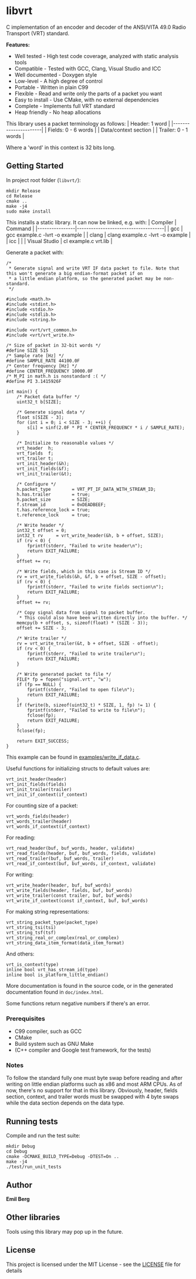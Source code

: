 # libvrt

C implementation of an encoder and decoder of the ANSI/VITA 49.0 Radio Transport (VRT) standard.

**Features:**
* Well tested - High test code coverage, analyzed with static analysis tools
* Compatible - Tested with GCC, Clang, Visual Studio and ICC
* Well documented - Doxygen style
* Low-level - A high degree of control
* Portable - Written in plain C99
* Flexible - Read and write only the parts of a packet you want
* Easy to install - Use CMake, with no external dependencies
* Complete - Implements full VRT standard
* Heap friendly - No heap allocations

This library uses a packet terminology as follows:
| Header: 1 word       |
|----------------------|
| Fields: 0 - 6 words  |
| Data/context section |
| Trailer: 0 - 1 words |

Where a 'word' in this context is 32 bits long.

## Getting Started

In project root folder (`libvrt/`):
```
mkdir Release
cd Release
cmake ..
make -j4
sudo make install
```
This installs a static library. It can now be linked, e.g. with:
| Compiler       | Command                             |
|----------------|-------------------------------------|
| gcc            | gcc example.c -lvrt -o example      |
| clang          | clang example.c -lvrt -o example    |
| icc            |                                     |
| Visual Studio  | cl example.c vrt.lib                |

Generate a packet with:
```
/*
 * Generate signal and write VRT IF data packet to file. Note that this won't generate a big endian-format packet if on
 * a little endian platform, so the generated packet may be non-standard.
 */

#include <math.h>
#include <stdint.h>
#include <stdio.h>
#include <stdlib.h>
#include <string.h>

#include <vrt/vrt_common.h>
#include <vrt/vrt_write.h>

/* Size of packet in 32-bit words */
#define SIZE 515
/* Sample rate [Hz] */
#define SAMPLE_RATE 44100.0F
/* Center frequency [Hz] */
#define CENTER_FREQUENCY 10000.0F
/* M_PI in math.h is nonstandard :( */
#define PI 3.1415926F

int main() {
    /* Packet data buffer */
    uint32_t b[SIZE];

    /* Generate signal data */
    float s[SIZE - 3];
    for (int i = 0; i < SIZE - 3; ++i) {
        s[i] = sinf(2.0F * PI * CENTER_FREQUENCY * i / SAMPLE_RATE);
    }

    /* Initialize to reasonable values */
    vrt_header  h;
    vrt_fields  f;
    vrt_trailer t;
    vrt_init_header(&h);
    vrt_init_fields(&f);
    vrt_init_trailer(&t);

    /* Configure */
    h.packet_type        = VRT_PT_IF_DATA_WITH_STREAM_ID;
    h.has.trailer        = true;
    h.packet_size        = SIZE;
    f.stream_id          = 0xDEADBEEF;
    t.has.reference_lock = true;
    t.reference_lock     = true;

    /* Write header */
    int32_t offset = 0;
    int32_t rv     = vrt_write_header(&h, b + offset, SIZE);
    if (rv < 0) {
        fprintf(stderr, "Failed to write header\n");
        return EXIT_FAILURE;
    }
    offset += rv;

    /* Write fields, which in this case is Stream ID */
    rv = vrt_write_fields(&h, &f, b + offset, SIZE - offset);
    if (rv < 0) {
        fprintf(stderr, "Failed to write fields section\n");
        return EXIT_FAILURE;
    }
    offset += rv;

    /* Copy signal data from signal to packet buffer.
     * This could also have been written directly into the buffer. */
    memcpy(b + offset, s, sizeof(float) * (SIZE - 3));
    offset += SIZE - 3;

    /* Write trailer */
    rv = vrt_write_trailer(&t, b + offset, SIZE - offset);
    if (rv < 0) {
        fprintf(stderr, "Failed to write trailer\n");
        return EXIT_FAILURE;
    }

    /* Write generated packet to file */
    FILE* fp = fopen("signal.vrt", "w");
    if (fp == NULL) {
        fprintf(stderr, "Failed to open file\n");
        return EXIT_FAILURE;
    }
    if (fwrite(b, sizeof(uint32_t) * SIZE, 1, fp) != 1) {
        fprintf(stderr, "Failed to write to file\n");
        fclose(fp);
        return EXIT_FAILURE;
    }
    fclose(fp);

    return EXIT_SUCCESS;
}
```
This example can be found in [examples/write_if_data.c](examples/write_if_data.c).

Useful functions for initializing structs to default values are:
```
vrt_init_header(header)
vrt_init_fields(fields)
vrt_init_trailer(trailer)
vrt_init_if_context(if_context)
```
For counting size of a packet:
```
vrt_words_fields(header)
vrt_words_trailer(header)
vrt_words_if_context(if_context)
```
For reading:
```
vrt_read_header(buf, buf_words, header, validate)
vrt_read_fields(header, buf, buf_words, fields, validate)
vrt_read_trailer(buf, buf_words, trailer)
vrt_read_if_context(buf, buf_words, if_context, validate)
```
For writing:
```
vrt_write_header(header, buf, buf_words)
vrt_write_fields(header, fields, buf, buf_words)
vrt_write_trailer(const trailer, buf, buf_words)
vrt_write_if_context(const if_context, buf, buf_words)
```
For making string representations:
```
vrt_string_packet_type(packet_type)
vrt_string_tsi(tsi)
vrt_string_tsf(tsf)
vrt_string_real_or_complex(real_or_complex)
vrt_string_data_item_format(data_item_format)
```
And others:
```
vrt_is_context(type)
inline bool vrt_has_stream_id(type)
inline bool is_platform_little_endian()
```
More documentation is found in the source code, or in the generated documentation found in `doc/index.html`.

Some functions return negative numbers if there's an error.

### Prerequisites

* C99 compiler, such as GCC
* CMake
* Build system such as GNU Make
* (C++ compiler and Google test framework, for the tests)

### Notes

To follow the standard fully one must byte swap before reading and after writing on little endian platforms such as x86 and most ARM CPUs. As of now, there's no support for that in this library. Obviously, header, fields section, context, and trailer words must be swapped with 4 byte swaps while the data section depends on the data type.

## Running tests

Compile and run the test suite:
```
mkdir Debug
cd Debug
cmake -DCMAKE_BUILD_TYPE=Debug -DTEST=On ..
make -j4
./test/run_unit_tests
```

## Author

**Emil Berg**

## Other libraries

Tools using this library may pop up in the future.

## License

This project is licensed under the MIT License - see the [LICENSE](LICENSE) file for details
